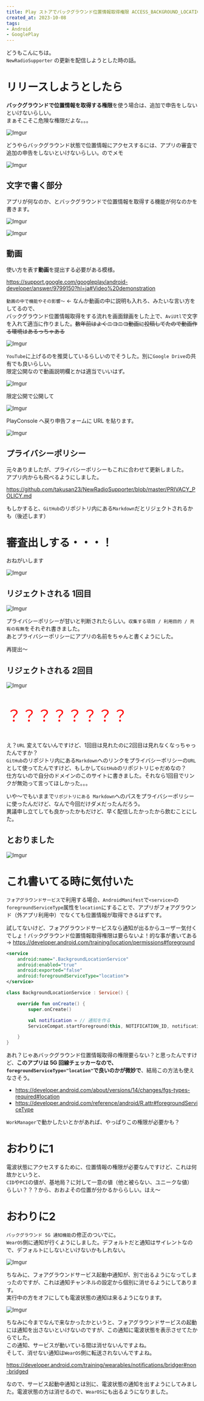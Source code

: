 ```yaml
---
title: Play ストアでバックグラウンド位置情報取得権限 ACCESS_BACKGROUND_LOCATION を使うアプリを公開してみた
created_at: 2023-10-08
tags:
- Android
- GooglePlay
---
```


どうもこんにちは。  
`NewRadioSupporter` の更新を配信しようとした時の話。

# リリースしようとしたら
**バックグラウンドで位置情報を取得する権限**を使う場合は、追加で申告をしないといけないらしい。  
まぁそこそこ危険な権限だよな。。。

![Imgur](https://imgur.com/G8z5jtf.png)

どうやらバックグラウンド状態で位置情報にアクセスするには、アプリの審査で追加の申告をしないといけないらしい。のでメモ

![Imgur](https://imgur.com/y02GXIf.png)

## 文字で書く部分
アプリが何なのか、とバックグラウンドで位置情報を取得する機能が何なのかを書きます。

![Imgur](https://imgur.com/zL781Yc.png)

![Imgur](https://imgur.com/3pxyDeD.png)

## 動画

使い方を表す**動画**を提出する必要がある模様。

https://support.google.com/googleplay/android-developer/answer/9799150?hl=ja#Video%20demonstration

`動画の中で機能やその影響～` ← なんか動画の中に説明も入れろ、みたいな言い方をしてるので、  
バックグラウンド位置情報取得をする流れを画面録画をした上で、`AviUtl`で文字を入れて適当に作りました。~~数年前はよくニコニコ動画に投稿してたので動画作る環境はあるっちゃある~~

![Imgur](https://imgur.com/FIQYmyT.png)

`YouTube`に上げるのを推奨しているらしいのでそうした。別に`Google Drive`の共有でも良いらしい。  
限定公開なので動画説明欄とかは適当でいいはず。

![Imgur](https://imgur.com/DzcMGZv.png)

限定公開で公開して  

![Imgur](https://imgur.com/UdAfwq0.png)

PlayConsole へ戻り申告フォームに URL を貼ります。

![Imgur](https://imgur.com/ZARjWfy.png)

## プライバシーポリシー
元々ありましたが、プライバシーポリシーもこれに合わせて更新しました。  
アプリ内からも飛べるようにしました。

https://github.com/takusan23/NewRadioSupporter/blob/master/PRIVACY_POLICY.md

もしかすると、`GitHub`のリポジトリ内にある`Markdown`だとリジェクトされるかも（後述します）

# 審査出しする・・・！
おねがいします

![Imgur](https://imgur.com/2cdTKvC.png)

## リジェクトされる 1回目

![Imgur](https://imgur.com/86QiK36.png)

プライバシーポリシーが甘いと判断されたらしい。`収集する項目 / 利用目的 / 共有の有無`をそれぞれ書きました。  
あとプライバシーポリシーにアプリの名前をちゃんと書くようにした。  

再提出～

## リジェクトされる 2回目

![Imgur](https://imgur.com/Mn3J415.png)

<p style="color:red;font-size:40px">？？？？？？？？</p>

え？`URL` 変えてないんですけど、1回目は見れたのに2回目は見れなくなっちゃったんですか？  
`GitHub`のリポジトリ内にある`Markdown`へのリンクをプライバシーポリシーの`URL`として使ってたんですけど、もしかして`GitHub`のリポジトリじゃだめなの？  
仕方ないので自分のドメインのこのサイトに書きました。それなら1回目でリンクが無効って言ってほしかった。。。

いや～でもいままで`リポジトリにある Markdown`へのパスをプライバシーポリシーに使ったんだけど、なんで今回だけダメだったんだろう。  
異議申し立てしても良かったかもだけど、早く配信したかったから飲むことにした。

## とおりました

![Imgur](https://imgur.com/8mVv36Y.png)

# これ書いてる時に気付いた
`フォアグラウンドサービス`で利用する場合、`AndroidManifest`で`<service>`の`foregroundServiceType`属性を`location`にすることで、アプリがフォアグラウンド（外アプリ利用中）でなくても位置情報が取得できるはずです。  

試してないけど、フォアグラウンドサービスなら通知が出るからユーザー気付くでしょ！バックグラウンド位置情報取得権限は要らないよ！的な事が書いてある→ https://developer.android.com/training/location/permissions#foreground

```xml
<service
    android:name=".BackgroundLocationService"
    android:enabled="true"
    android:exported="false"
    android:foregroundServiceType="location">
</service>
```

```kotlin
class BackgroundLocationService : Service() {

    override fun onCreate() {
        super.onCreate()

        val notification = // 通知を作る
        ServiceCompat.startForeground(this, NOTIFICATION_ID, notification, ServiceInfo.FOREGROUND_SERVICE_TYPE_LOCATION) // location

    }
}
```

あれ？じゃあバックグラウンド位置情報取得の権限要らない？と思ったんですけど、**このアプリは 5G 回線チェッカーなので、`foregroundServiceType="location"`で良いのかが微妙で**、結局この方法も使えなさそう。

- https://developer.android.com/about/versions/14/changes/fgs-types-required#location
- https://developer.android.com/reference/android/R.attr#foregroundServiceType

`WorkManager`で動かしたいとかがあれば、やっぱりこの権限が必要かも？

# おわりに1
電波状態にアクセスするために、位置情報の権限が必要なんですけど、これは何故かというと、  
`CID`や`PCI`の値が、基地局？に対して一意の値（他と被らない、ユニークな値）らしい？？？から、おおよその位置が分かるかららしい。はえ～  

# おわりに2

`バックグラウンド 5G 通知機能`の修正のついでに。  
`WearOS`側に通知が行くようにしました。デフォルトだと通知はサイレントなので、デフォルトにしないといけないかもしれない。

![Imgur](https://imgur.com/knYSsYl.png)

ちなみに、フォアグラウンドサービス起動中通知が、別で出るようになってしまったのですが、これは通知チャンネルの設定から個別に消せるようにしてあります。  
実行中の方をオフにしても電波状態の通知は来るようになります。

![Imgur](https://imgur.com/aliGiWC.png)

ちなみに今までなんで来なかったかというと、フォアグラウンドサービスの起動には通知を出さないといけないのですが、この通知に電波状態を表示させてたからでした。  
この通知、サービスが動いている間は消せないんですよね。  
そして、消せない通知は`WearOS`側に転送されないんですよね。  

https://developer.android.com/training/wearables/notifications/bridger#non-bridged

なので、サービス起動中通知とは別に、電波状態の通知を出すようにしてみました。電波状態の方は消せるので、`WearOS`にも出るようになりました。
